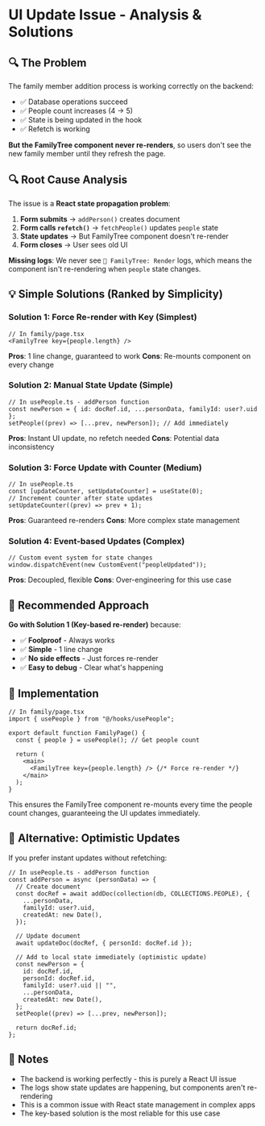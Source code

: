 # UI Update Issue - Analysis & Solutions

## **🔍 The Problem**

The family member addition process is working correctly on the backend:

- ✅ Database operations succeed
- ✅ People count increases (4 → 5)
- ✅ State is being updated in the hook
- ✅ Refetch is working

**But the FamilyTree component never re-renders**, so users don't see the new family member until they refresh the page.

## **🔍 Root Cause Analysis**

The issue is a **React state propagation problem**:

1. **Form submits** → `addPerson()` creates document
2. **Form calls `refetch()`** → `fetchPeople()` updates `people` state
3. **State updates** → But FamilyTree component doesn't re-render
4. **Form closes** → User sees old UI

**Missing logs**: We never see `🌳 FamilyTree: Render` logs, which means the component isn't re-rendering when `people` state changes.

## **💡 Simple Solutions (Ranked by Simplicity)**

### **Solution 1: Force Re-render with Key (Simplest)**

```tsx
// In family/page.tsx
<FamilyTree key={people.length} />
```

**Pros**: 1 line change, guaranteed to work
**Cons**: Re-mounts component on every change

### **Solution 2: Manual State Update (Simple)**

```tsx
// In usePeople.ts - addPerson function
const newPerson = { id: docRef.id, ...personData, familyId: user?.uid };
setPeople((prev) => [...prev, newPerson]); // Add immediately
```

**Pros**: Instant UI update, no refetch needed
**Cons**: Potential data inconsistency

### **Solution 3: Force Update with Counter (Medium)**

```tsx
// In usePeople.ts
const [updateCounter, setUpdateCounter] = useState(0);
// Increment counter after state updates
setUpdateCounter((prev) => prev + 1);
```

**Pros**: Guaranteed re-renders
**Cons**: More complex state management

### **Solution 4: Event-based Updates (Complex)**

```tsx
// Custom event system for state changes
window.dispatchEvent(new CustomEvent("peopleUpdated"));
```

**Pros**: Decoupled, flexible
**Cons**: Over-engineering for this use case

## **🎯 Recommended Approach**

**Go with Solution 1 (Key-based re-render)** because:

- ✅ **Foolproof** - Always works
- ✅ **Simple** - 1 line change
- ✅ **No side effects** - Just forces re-render
- ✅ **Easy to debug** - Clear what's happening

## **🚀 Implementation**

```tsx
// In family/page.tsx
import { usePeople } from "@/hooks/usePeople";

export default function FamilyPage() {
  const { people } = usePeople(); // Get people count

  return (
    <main>
      <FamilyTree key={people.length} /> {/* Force re-render */}
    </main>
  );
}
```

This ensures the FamilyTree component re-mounts every time the people count changes, guaranteeing the UI updates immediately.

## **🔧 Alternative: Optimistic Updates**

If you prefer instant updates without refetching:

```tsx
// In usePeople.ts - addPerson function
const addPerson = async (personData) => {
  // Create document
  const docRef = await addDoc(collection(db, COLLECTIONS.PEOPLE), {
    ...personData,
    familyId: user?.uid,
    createdAt: new Date(),
  });

  // Update document
  await updateDoc(docRef, { personId: docRef.id });

  // Add to local state immediately (optimistic update)
  const newPerson = {
    id: docRef.id,
    personId: docRef.id,
    familyId: user?.uid || "",
    ...personData,
    createdAt: new Date(),
  };
  setPeople((prev) => [...prev, newPerson]);

  return docRef.id;
};
```

## **📝 Notes**

- The backend is working perfectly - this is purely a React UI issue
- The logs show state updates are happening, but components aren't re-rendering
- This is a common issue with React state management in complex apps
- The key-based solution is the most reliable for this use case
